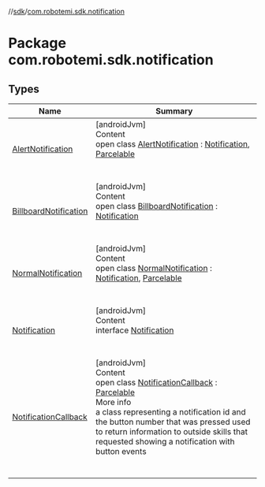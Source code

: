 //[sdk](../../index.md)/[com.robotemi.sdk.notification](index.md)



# Package com.robotemi.sdk.notification  


## Types  
  
|  Name |  Summary | 
|---|---|
| <a name="com.robotemi.sdk.notification/AlertNotification///PointingToDeclaration/"></a>[AlertNotification](-alert-notification/index.md)| <a name="com.robotemi.sdk.notification/AlertNotification///PointingToDeclaration/"></a>[androidJvm]  <br>Content  <br>open class [AlertNotification](-alert-notification/index.md) : [Notification](-notification/index.md), [Parcelable](https://developer.android.com/reference/kotlin/android/os/Parcelable.html)  <br><br><br>|
| <a name="com.robotemi.sdk.notification/BillboardNotification///PointingToDeclaration/"></a>[BillboardNotification](-billboard-notification/index.md)| <a name="com.robotemi.sdk.notification/BillboardNotification///PointingToDeclaration/"></a>[androidJvm]  <br>Content  <br>open class [BillboardNotification](-billboard-notification/index.md) : [Notification](-notification/index.md)  <br><br><br>|
| <a name="com.robotemi.sdk.notification/NormalNotification///PointingToDeclaration/"></a>[NormalNotification](-normal-notification/index.md)| <a name="com.robotemi.sdk.notification/NormalNotification///PointingToDeclaration/"></a>[androidJvm]  <br>Content  <br>open class [NormalNotification](-normal-notification/index.md) : [Notification](-notification/index.md), [Parcelable](https://developer.android.com/reference/kotlin/android/os/Parcelable.html)  <br><br><br>|
| <a name="com.robotemi.sdk.notification/Notification///PointingToDeclaration/"></a>[Notification](-notification/index.md)| <a name="com.robotemi.sdk.notification/Notification///PointingToDeclaration/"></a>[androidJvm]  <br>Content  <br>interface [Notification](-notification/index.md)  <br><br><br>|
| <a name="com.robotemi.sdk.notification/NotificationCallback///PointingToDeclaration/"></a>[NotificationCallback](-notification-callback/index.md)| <a name="com.robotemi.sdk.notification/NotificationCallback///PointingToDeclaration/"></a>[androidJvm]  <br>Content  <br>open class [NotificationCallback](-notification-callback/index.md) : [Parcelable](https://developer.android.com/reference/kotlin/android/os/Parcelable.html)  <br>More info  <br>a class representing a notification id and the button number that was pressed used to return information to outside skills that requested showing a notification with button events  <br><br><br>|

